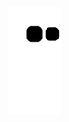 ![](https://raw.githubusercontent.com/loveyu233/loveyu233/main/assets/github-contribution-grid-snake.svg)              
